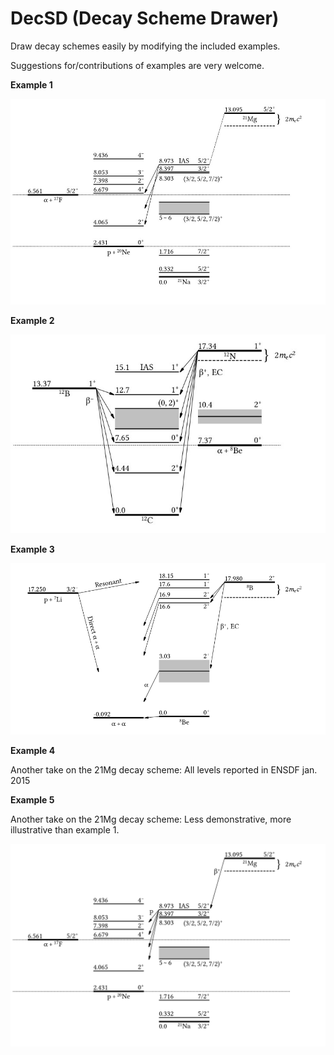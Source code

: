 # DecSD (Decay Scheme Drawer)

Draw decay schemes easily by modifying the included examples.

Suggestions for/contributions of examples are very welcome.

**Example 1**

![Example decay scheme 1](images/21mg.jpg "Example decay scheme 1")

**Example 2**

![Example decay scheme 2](images/12c.jpg "Example decay scheme 2")

**Example 3**

![Example decay scheme 3](images/8be.png "Example decay scheme 3")

**Example 4**

Another take on the 21Mg decay scheme: All levels reported in ENSDF jan. 2015

**Example 5**

Another take on the 21Mg decay scheme: Less demonstrative, more illustrative than example 1.

![Example decay scheme 5](images/21mg_v3.png "Example decay scheme 5")
